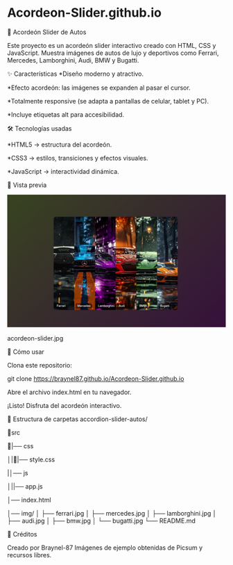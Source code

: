 # Acordeon-Slider.github.io

🚗 Acordeón Slider de Autos

Este proyecto es un acordeón slider interactivo creado con HTML, CSS y JavaScript.
Muestra imágenes de autos de lujo y deportivos como Ferrari, Mercedes, Lamborghini, Audi, BMW y Bugatti.

✨ Características
*Diseño moderno y atractivo.

*Efecto acordeón: las imágenes se expanden al pasar el cursor.

*Totalmente responsive (se adapta a pantallas de celular, tablet y PC).

*Incluye etiquetas alt para accesibilidad.

🛠️ Tecnologías usadas

*HTML5 → estructura del acordeón.

*CSS3 → estilos, transiciones y efectos visuales.

*JavaScript → interactividad dinámica.

📸 Vista previa

![Vista previa](./img/acordeon-slider.jpg)

acordeon-slider.jpg

🚀 Cómo usar

Clona este repositorio:

git clone https://braynel87.github.io/Acordeon-Slider.github.io

Abre el archivo index.html en tu navegador.

¡Listo! Disfruta del acordeón interactivo.

📂 Estructura de carpetas
accordion-slider-autos/

📂src

📂|── css

  │|📂|── style.css 

|│── js

 │||── app.js

│── index.html

│── img/
│    ├── ferrari.jpg
│    ├── mercedes.jpg
│    ├── lamborghini.jpg
│    ├── audi.jpg
│    ├── bmw.jpg
│    └── bugatti.jpg
└── README.md

🙌 Créditos

Creado por Braynel-87
Imágenes de ejemplo obtenidas de Picsum
 y recursos libres.

